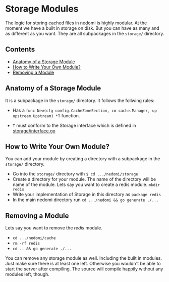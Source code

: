 # Storage Modules

The logic for storing cached files in nedomi is highly modular. At the moment we have a built in storage on disk. But you can have as many and as different as you want. They are all subpackages in the `storage/` directory.

## Contents

* [Anatomy of a Storage Module](#anatomy-of-a-storage-module)
* [How to Write Your Own Module?](#how-to-write-your-own-module)
* [Removing a Module](#removing-a-module)

## Anatomy of a Storage Module

It is a subpackage in the `storage/` directory. It follows the follwing rules:

* Has a `func New(cfg config.CacheZoneSection, cm cache.Manager, up upstream.Upstream) *T` function.

* `T` must conform to the Storage interface which is defined in [storage/interface.go](interface.go)

## How to Write Your Own Module?

You can add your module by creating a directory with a subpackage in the `storage/` directory.

* Go into the `storage/` directory with `$ cd .../nedomi/storage`
* Create a directory for your module. The name of the directory will be name of the module. Lets say you want to create a redis module. `mkdir redis`
* Write your implementation of Storage in this directory as `package redis`
* In the main nedomi directory run `cd .../nedomi && go generate ./...`

## Removing a Module

Lets say you want to remove the *redis* module.

* `cd .../nedomi/cache`
* `rm -rf redis`
* `cd .. && go generate ./...`

You can remove any storage module as well. Including the built in modules. Just make sure there is at least one left. Otherwise you wouldn't be able to start the server after compiling. The source will compile happily without any modules left, though. 

